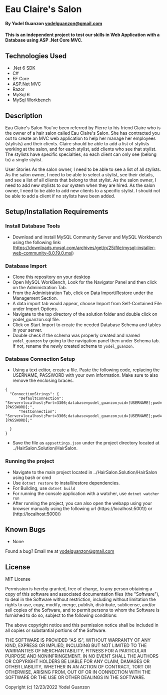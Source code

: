 #  Eau Claire's Salon

#### By Yodel Guanzon <yodelguanzon@gmail.com>

#### This is an independent project to test our skills in Web Application with a Database using ASP .Net Core MVC.

## Technologies Used

* .Net 6 SDK
* C#
* EF Core
* ASP.Net MVC
* Razor
* MySql 6
* MySql Workbench

## Description

Eau Claire's Salon
You've been referred by Pierre to his friend Claire who is the owner of a hair salon called Eau Claire's Salon. She has contracted you out to create an MVC web application to help her manage her employees (stylists) and their clients. Claire should be able to add a list of stylists working at the salon, and for each stylist, add clients who see that stylist. The stylists have specific specialties, so each client can only see (belong to) a single stylist.

User Stories
As the salon owner, I need to be able to see a list of all stylists.
As the salon owner, I need to be able to select a stylist, see their details, and see a list of all clients that belong to that stylist.
As the salon owner, I need to add new stylists to our system when they are hired.
As the salon owner, I need to be able to add new clients to a specific stylist. I should not be able to add a client if no stylists have been added.


## Setup/Installation Requirements


### Install Database Tools
* Download and install MySQL Community Server and MySQL Workbench using the following link: (https://downloads.mysql.com/archives/get/p/25/file/mysql-installer-web-community-8.0.19.0.msi)

### Database Import

* Clone this repository on your desktop
* Open MySQL WorkBench, Look for the Navigator Panel and then click on the Administration Tab.
* From the Administration Tab, click on Data Import/Restore under the Management Section.
* A data import tab would appear, choose Import from Self-Contained File under Import Options.
* Navigate to the top directory of the solution folder and double click on yodel_guanzon.sql file.
* Click on Start Import to create the needed Database Schema and tables in your server.
* Double check if the schema was properly created and named ```yodel_guanzon``` by going to the navigation panel then under Schema tab. If not, rename the newly created schema to ```yodel_guanzon```.

### Database Connection Setup
* Using a text editor, create a file. Paste the following code, replacing the USERNAME, PASSWORD with your own information. Make sure to also remove the enclosing braces.

```
{
  "ConnectionStrings": {
      "DefaultConnection": "Server=localhost;Port=3306;database=yodel_guanzon;uid=[USERNAME];pwd=[PASSWORD];",
      "TestConnection": "Server=localhost;Port=3306;database=yodel_guanzon;uid=[USERNAME];pwd=[PASSWORD];"
      
  }
}
```
* Save the file as ```appsettings.json``` under the project directory located at ../HairSalon.Solution/HairSalon.

### Running the project

* Navigate to the main project located in ../HairSalon.Solution/HairSalon using bash or cmd
* Use ``` dotnet restore ``` to install/restore dependencies.
* For Building, use ```dotnet build```
* For running the console application with a watcher, use ```dotnet watcher run```
* After running the project, you can also open the webapp using your browser manually using the following url (https://localhost:5001/) or (http://localhost:5000/)

## Known Bugs

* None

Found a bug? Email me at <yodelguanzon@gmail.com>

## License

MIT License

Permission is hereby granted, free of charge, to any person obtaining a copy
of this software and associated documentation files (the "Software"), to deal
in the Software without restriction, including without limitation the rights
to use, copy, modify, merge, publish, distribute, sublicense, and/or sell
copies of the Software, and to permit persons to whom the Software is
furnished to do so, subject to the following conditions:

The above copyright notice and this permission notice shall be included in all
copies or substantial portions of the Software.

THE SOFTWARE IS PROVIDED "AS IS", WITHOUT WARRANTY OF ANY KIND, EXPRESS OR
IMPLIED, INCLUDING BUT NOT LIMITED TO THE WARRANTIES OF MERCHANTABILITY,
FITNESS FOR A PARTICULAR PURPOSE AND NONINFRINGEMENT. IN NO EVENT SHALL THE
AUTHORS OR COPYRIGHT HOLDERS BE LIABLE FOR ANY CLAIM, DAMAGES OR OTHER
LIABILITY, WHETHER IN AN ACTION OF CONTRACT, TORT OR OTHERWISE, ARISING FROM,
OUT OF OR IN CONNECTION WITH THE SOFTWARE OR THE USE OR OTHER DEALINGS IN THE
SOFTWARE.

Copyright (c) 12/23/2022 Yodel Guanzon

